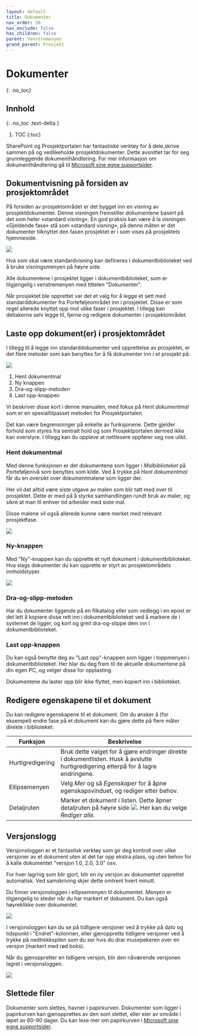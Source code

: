 ```yaml
---
layout: default
title: Dokumenter
nav_order: 30
nav_exclude: false
has_children: false
parent: Venstremenyen
grand_parent: Prosjekt
---
```


# Dokumenter
{: .no_toc}

## Innhold
{: .no_toc .text-delta }

1. TOC
{:toc}

SharePoint og Prosjektportalen har fantastiske verktøy for å dele,skrive sammen på og vedlikeholde prosjektdokumenter. Dette avsnittet tar for seg grunnleggende dokumenthåndtering. For mer informasjon om dokumenthåndtering gå til [Microsoft sine egne supportsider](https://support.office.com/nb-no/article/Hva-er-et-dokumentbibliotek-3b5976dd-65cf-4c9e-bf5a-713c10ca2872?ui=nb-NO&rs=nb-NO&ad=NO).

## Dokumentvisning på forsiden av prosjektområdet

På forsiden av prosjektområdet er det bygget inn en visning av prosjektdokumenter. Denne visningen fremstiller dokumentene basert på det som heter «standard visning». En god praksis
kan være å la visningen «Gjeldende fase» stå som «standard visning», på denne måten er det dokumenter tilknyttet den fasen prosjektet er i som vises på prosjektets hjemmeside.

![](./media/image62.png)

Hva som skal være standardvisning kan defineres i dokumentbiblioteket ved å bruke visningsmenyen på høyre side.

Alle dokumentene i prosjektet ligger i dokumentbiblioteket, som er tilgjengelig i venstremenyen med tittelen "Dokumenter".

Når prosjektet ble opprettet var det et valg for å legge et sett med standarddokumenter fra Porteføljeområdet inn i prosjektet. Disse er som regel allerede knyttet opp mot ulike faser i prosjektet. I tillegg kan deltakerne selv legge til, fjerne og redigere dokumenter i prosjektområdet.

## Laste opp dokument(er) i prosjektområdet

I tillegg til å legge inn standarddokumenter ved opprettelse av
prosjektet, er det flere metoder som kan benyttes for å få dokumenter inn i et prosjekt på:

![](./media/image63.png)

1)  Hent dokumentmal
2)  Ny knappen
3)  Dra-og-slipp-metoden
4)  Last opp-knappen

Vi beskriver disse kort i denne manualen, med fokus på *Hent
dokumentmal* som er en spesialtilpasset metoden for Prosjektportalen.

Det kan være begrensninger på enkelte av funksjonene. Dette gjelder forhold som styres fra sentralt hold og som Prosjektportalen dermed ikke kan overstyre. I tillegg kan du oppleve at nettlesere oppfører seg noe ulikt.

### Hent dokumentmal

Med denne funksjonen er det dokumentene som ligger i *Malbiblioteket* på Porteføljenivå som benyttes som kilde. Ved å trykke på *Hent dokumentmal* får du en oversikt over dokumentmalene som ligger der.

Her vil det alltid være siste utgave av malen som blir tatt med over til prosjektet. Dette er med på å styrke samhandlingen rundt bruk av maler, og sikre at man til enhver tid arbeider med siste mal.

Disse malene vil også allerede kunne være merket med relevant
prosjektfase.

![](./media/image64.png)

### Ny-knappen

Med "Ny"-knappen kan du opprette et nytt dokument i dokumentbiblioteket.
Hva slags dokumenter du kan opprette er styrt av prosjektområdets
innholdstyper.

![](./media/image65.png)

### Dra-og-slipp-metoden

Har du dokumenter liggende på en filkatalog eller som vedlegg i en epost er det lett å kopiere disse rett inn i dokumentbiblioteket ved å markere de i systemet de ligger, og kort og greit dra-og-slippe dem inn i dokumentbiblioteket. 

### Last opp-knappen

Du kan også benytte deg av "Last opp"-knappen som ligger i toppmenyen i dokumentbiblioteket. Her blar du deg frem til de aktuelle dokumentene på din egen PC, og velger disse for opplasting.

Dokumentene du laster opp blir ikke flyttet, men kopiert inn i
biblioteket.

## Redigere egenskapene til et dokument

Du kan redigere egenskapene til et dokument. Om du ønsker å (for
eksempel) endre fase på et dokument kan du gjøre dette på flere måter direkte i biblioteket:

| Funksjon         | Beskrivelse                                                                                                                        |
| ---------------- | ---------------------------------------------------------------------------------------------------------------------------------- |
| Hurtigredigering | Bruk dette valget for å gjøre endringer direkte i dokumentlisten. Husk å avslutte hurtigredigering etterpå for å lagre endringene. |
| Ellipsemenyen    | Velg *Mer* og så *Egenskaper* for å åpne egenskapsvinduet, og rediger etter behov.                                                 |
| Detaljruten      | Marker et dokument i listen. Dette åpner detaljruten på høyre side ![](./media/image66.png). Her kan du velge *Rediger alle.*      |

## Versjonslogg

Versjonsloggen er et fantastisk verktøy som gir deg kontroll over ulike versjoner av et dokument uten at det tar opp ekstra plass, og uten behov for å kalle dokumentet "versjon 1.0, 2.0,
3.0" osv.

For hver lagring som blir gjort, blir en ny versjon av dokumentet
opprettet automatisk. Ved samskriving skjer dette omtrent hvert minutt.

Du finner versjonsloggen i ellipsemenyen til dokumentet. Menyen er tilgjengelig to steder når du har markert et dokument. Du kan også høyreklikke over dokumentet.

![](./media/image67.png)

I versjonsloggen kan du se på tidligere versjoner ved å trykke på dato og tidspunkt i "Endret"-kolonnen, eller gjenopprette tidligere versjoner ved å trykke på nedtrekkspilen som du ser hvis du drar musepekeren over en versjon (markert med rød boks).

Når du gjenoppretter en tidligere versjon, blir den nåværende versjonen lagret i versjonsloggen.

![](./media/image68.png)

## Slettede filer 

Dokumenter som slettes, havner i papirkurven. Dokumenter som ligger i papirkurven kan gjenopprettes av den som slettet, eller eier av område i løpet av 60-90 dager. Du kan lese mer om papirkurven i [Microsoft sine egne supportsider](https://support.office.com/nb-no/article/Gjenopprette-elementer-i-papirkurven-p%C3%A5-et-SharePoint-omr%C3%A5de-6df466b6-55f2-4898-8d6e-c0dff851a0be?omkt=nb-NO&ui=nb-NO&rs=nb-NO&ad=NO).